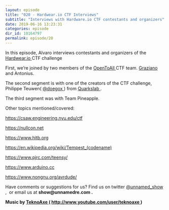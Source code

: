 ```yaml
---
layout: episode
title: "020 - Hardwear.io CTF Interviews"
subtitle: "Interviews with Hardware.io CTF contestants and organizers"
date: 2019-06-16 13:23:31
categories: episode
dir_id: 10164797
permalink: episode/20
---
```

<p>
 In this episode, Alvaro interviews contestants and organizers of the
 <a href="https://hardwear.io/">
  Hardwear.io
 </a>
 CTF challenge
</p>
<p>
 First, we’re joined by two members of the
 <a href="https://opentoallctf.github.io/">
  OpenToAll
 </a>
 CTF team.
 <a href="https://twitter.com/Grazfather">
  Graziano
 </a>
 and Antonius.
</p>
<p>
 The second segment is with one of the creators of the CTF challenge, Philippe Teuwen(
 <a href="https://twitter.com/doegox">
  @doegox
 </a>
 ) from
 <a href="https://www.quarkslab.com/en/">
  Quarkslab
 </a>
 .
</p>
<p>
 The third segment was with Team Pineapple.
</p>
<p>
 Other topics mentioned/covered:
</p>
<p>
 <a href="https://csaw.engineering.nyu.edu/ctf">
  https://csaw.engineering.nyu.edu/ctf
 </a>
</p>
<p>
 <a href="https://nullcon.net/">
  https://nullcon.net
 </a>
</p>
<p>
 <a href="https://www.hitb.org/">
  https://www.hitb.org
 </a>
</p>
<p>
 <a href="https://en.wikipedia.org/wiki/Tempest_(codename)">
  https://en.wikipedia.org/wiki/Tempest_(codename)
 </a>
</p>
<p>
 <a href="https://www.pjrc.com/teensy/">
  https://www.pjrc.com/teensy/
 </a>
</p>
<p>
 <a href="https://www.arduino.cc/">
  https://www.arduino.cc
 </a>
</p>
<p>
 <a href="https://www.nongnu.org/avrdude/">
  https://www.nongnu.org/avrdude/
 </a>
</p>
<p>
 Have comments or suggestions for us? Find us on twitter
 <a href="https://twitter.com/unnamed_show">
  @unnamed_show
 </a>
 ,  or email us at
 <strong>
  show@unnamedre.com
 </strong>
 <strong>
  .
 </strong>
</p>
<p>
 <strong>
  Music by
 </strong>
 <a href="http://www.teknoaxe.com/">
  <strong>
   TeknoAxe
  </strong>
 </a>
 <strong>
  (
 </strong>
 <a href="http://www.youtube.com/user/teknoaxe">
  <strong>
   http://www.youtube.com/user/teknoaxe
  </strong>
 </a>
 <strong>
  )
 </strong>
</p>
